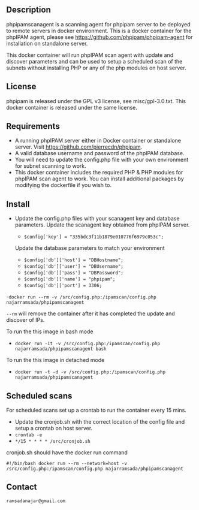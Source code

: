 ## Description
phpipamscanagent is a scanning agent for phpipam server to be deployed to remote servers in docker environment.
This is a docker container for the phpIPAM agent, please see https://github.com/phpipam/phpipam-agent for installation on standalone server.

This docker container will run phpIPAM scan agent with update and discover parameters and can be used to setup a scheduled scan of the subnets without installing PHP or any of the php modules on host server.  

## License
phpipam is released under the GPL v3 license, see misc/gpl-3.0.txt.
This docker container is released under the same license.

## Requirements
 - A running phpIPAM server either in Docker container or standalone server. Visit https://github.com/pierrecdn/phpipam.
 - A valid database username and password of the phpIPAM database.
 - You will need to update the config.php file with your own environment for subnet scanning to work.
 - This docker container includes the required PHP & PHP modules for phpIPAM scan agent to work. You can install additional packages by modifying the dockerfile if you wish to.

## Install
 - Update the config.php files with your scanagent key and database parameters.
   Update the scanagent key obtained from phpIPAM server.
   - `$config['key'] = "335bdc3f11b1879e010776f6979c053c";`
    
   Update the database parameters to match your environment
   - `$config['db']['host'] = "DBHostname";`
   - `$config['db']['user'] = "DBUsername";`
   - `$config['db']['pass'] = "DBPassword";`
   - `$config['db']['name'] = "phpipam";`
   - `$config['db']['port'] = 3306;`
    
 -`docker run --rm -v /src/config.php:/ipamscan/config.php najarramsada/phpipamscanagent`
 
 `--rm` will remove the container after it has completed the update and discover of IPs.
 
 To run the this image in bash mode
 - `docker run -it -v /src/config.php:/ipamscan/config.php najarramsada/phpipamscanagent bash`
 
 To run the this image in detached mode
 - `docker run -t -d -v /src/config.php:/ipamscan/config.php najarramsada/phpipamscanagent`

## Scheduled scans
For scheduled scans set up a crontab to run the container every 15 mins.
 - Update the cronjob.sh with the correct location of the config file and setup a crontab on host server.
 - `crontab -e`
 - `*/15 * * * * /src/cronjob.sh`

cronjob.sh should have the docker run command

`#!/bin/bash
docker run --rm --network=host -v /src/config.php:/ipamscan/config.php najarramsada/phpipamscanagent`

## Contact
`ramsadanajar@gmail.com`
